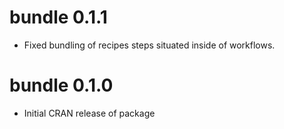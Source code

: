 # bundle 0.1.1

* Fixed bundling of recipes steps situated inside of workflows.

# bundle 0.1.0

* Initial CRAN release of package
